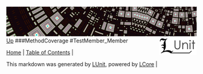 ![](../Content/LUnit-banner-small.png "")
[<img style="float: right;" src="../Content/LUnit-logo-small.png">](../../README.md)
[Up](MethodCoverage.md)
###MethodCoverage
#TestMember_Member

[Home](../../README.md) | [Table of Contents](../../TableOfContents.md) | 


This markdown was generated by [LUnit](https://github.com/CodeSingularity/LUnit), powered by [LCore](https://github.com/CodeSingularity/LCore) | 

